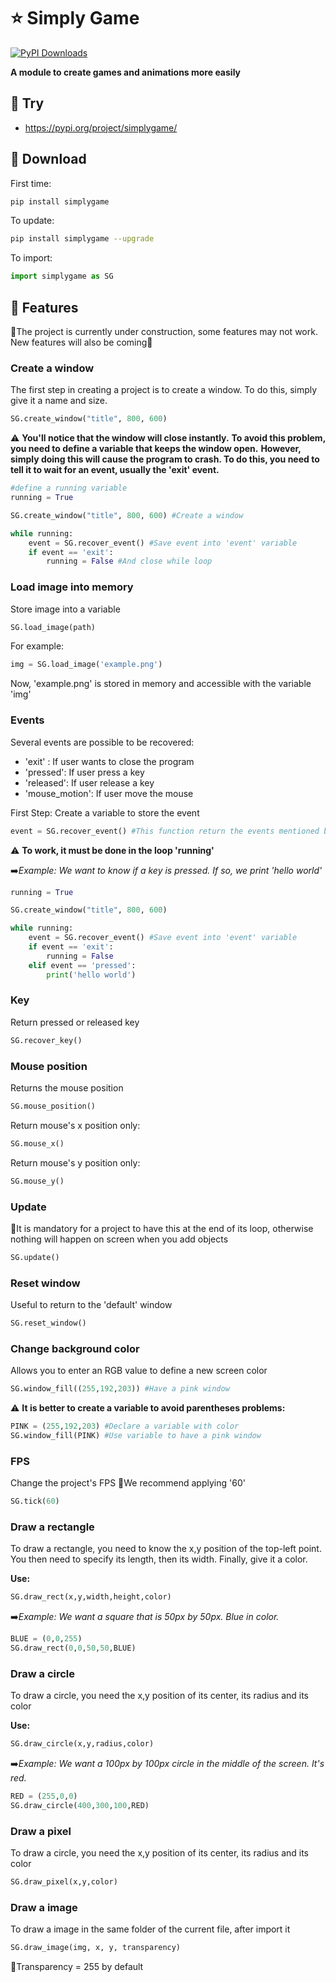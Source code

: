 # ⭐ Simply Game
[![PyPI Downloads](https://static.pepy.tech/badge/simplygame)](https://pepy.tech/projects/simplygame)

**A module to create games and animations more easily**

## 🚀 Try
- https://pypi.org/project/simplygame/


##  🛬 Download
First time:
```bash
pip install simplygame
```

To update:
```bash
pip install simplygame --upgrade
```

To import:
```python
import simplygame as SG
```

## 🤖 Features
🚨The project is currently under construction, some features may not work. New features will also be coming🚨

### Create a window
The first step in creating a project is to create a window. To do this, simply give it a name and size.
```python
SG.create_window("title", 800, 600)
```
⚠️ **You'll notice that the window will close instantly.**
**To avoid this problem, you need to define a variable that keeps the window open.**
**However, simply doing this will cause the program to crash. To do this, you need to tell it to wait for an event, usually the 'exit' event.**

```python
#define a running variable
running = True

SG.create_window("title", 800, 600) #Create a window

while running:
    event = SG.recover_event() #Save event into 'event' variable
    if event == 'exit':
        running = False #And close while loop
```

### Load image into memory
Store image into a variable
```python
SG.load_image(path)
```

For example:
```python
img = SG.load_image('example.png')
```
Now, 'example.png' is stored in memory and accessible with the variable 'img'

### Events
Several events are possible to be recovered:
- 'exit' : If user wants to close the program
- 'pressed': If user press a key
- 'released': If user release a key
- 'mouse_motion': If user move the mouse

First Step: Create a variable to store the event
```python
event = SG.recover_event() #This function return the events mentioned before
```
⚠️ **To work, it must be done in the loop 'running'**

➡️*Example: We want to know if a key is pressed. If so, we print 'hello world'*
```python
running = True

SG.create_window("title", 800, 600) 

while running:
    event = SG.recover_event() #Save event into 'event' variable
    if event == 'exit':
        running = False
    elif event == 'pressed':
        print('hello world')
```

### Key
Return pressed or released key

```python
SG.recover_key()
```

### Mouse position
Returns the mouse position

```python
SG.mouse_position()
```

Return mouse's x position only:
```python
SG.mouse_x()
```

Return mouse's y position only:
```python
SG.mouse_y()
```

### Update
🚨It is mandatory for a project to have this at the end of its loop, otherwise nothing will happen on screen when you add objects
```python
SG.update()
```

### Reset window
Useful to return to the 'default' window
```python
SG.reset_window()
```

### Change background color
Allows you to enter an RGB value to define a new screen color

```python
SG.window_fill((255,192,203)) #Have a pink window
```
⚠️ **It is better to create a variable to avoid parentheses problems:**
```python
PINK = (255,192,203) #Declare a variable with color
SG.window_fill(PINK) #Use variable to have a pink window
```

### FPS
Change the project's FPS
🚨We recommend applying '60'

```python
SG.tick(60)
```

### Draw a rectangle
To draw a rectangle, you need to know the x,y position of the top-left point.
You then need to specify its length, then its width. Finally, give it a color.

**Use:**
```python
SG.draw_rect(x,y,width,height,color)
```

➡️*Example: We want a square that is 50px by 50px. Blue in color.*
```python
BLUE = (0,0,255)
SG.draw_rect(0,0,50,50,BLUE)
```

### Draw a circle
To draw a circle, you need the x,y position of its center, its radius and its color

**Use:**
```python
SG.draw_circle(x,y,radius,color)
```

➡️*Example: We want a 100px by 100px circle in the middle of the screen. It's red.*
```python
RED = (255,0,0)
SG.draw_circle(400,300,100,RED)
```

### Draw a pixel
To draw a circle, you need the x,y position of its center, its radius and its color

```python
SG.draw_pixel(x,y,color)
```

### Draw a image
To draw a image in the same folder of the current file, after import it

```python
SG.draw_image(img, x, y, transparency)
```
🚨Transparency = 255 by default